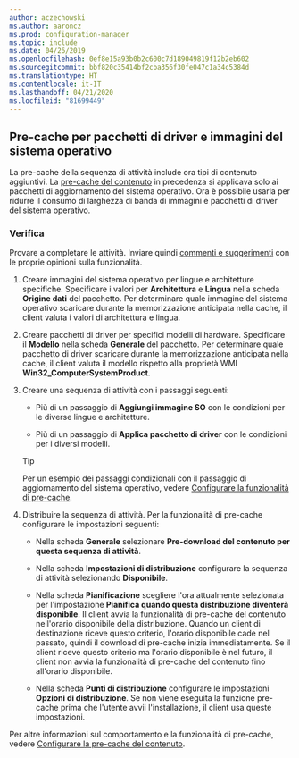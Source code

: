 ```yaml
---
author: aczechowski
ms.author: aaroncz
ms.prod: configuration-manager
ms.topic: include
ms.date: 04/26/2019
ms.openlocfilehash: 0ef8e15a93b0b2c600c7d189049819f12b2eb602
ms.sourcegitcommit: bbf820c35414bf2cba356f30fe047c1a34c5384d
ms.translationtype: HT
ms.contentlocale: it-IT
ms.lasthandoff: 04/21/2020
ms.locfileid: "81699449"
---
```

## <a name="pre-cache-driver-packages-and-os-images"></a><a name="bkmk_precache"></a> Pre-cache per pacchetti di driver e immagini del sistema operativo

<!--4224642-->
La pre-cache della sequenza di attività include ora tipi di contenuto aggiuntivi. La [pre-cache del contenuto](../../../../../osd/deploy-use/create-a-task-sequence-to-upgrade-an-operating-system.md#configure-pre-cache-content) in precedenza si applicava solo ai pacchetti di aggiornamento del sistema operativo. Ora è possibile usarla per ridurre il consumo di larghezza di banda di immagini e pacchetti di driver del sistema operativo.

### <a name="try-it-out"></a>Verifica

Provare a completare le attività. Inviare quindi [commenti e suggerimenti](../../../../understand/find-help.md#product-feedback) con le proprie opinioni sulla funzionalità.

1. Creare immagini del sistema operativo per lingue e architetture specifiche. Specificare i valori per **Architettura** e **Lingua** nella scheda **Origine dati** del pacchetto. Per determinare quale immagine del sistema operativo scaricare durante la memorizzazione anticipata nella cache, il client valuta i valori di architettura e lingua.  

2. Creare pacchetti di driver per specifici modelli di hardware. Specificare il **Modello** nella scheda **Generale** del pacchetto. Per determinare quale pacchetto di driver scaricare durante la memorizzazione anticipata nella cache, il client valuta il modello rispetto alla proprietà WMI **Win32_ComputerSystemProduct**.  

3. Creare una sequenza di attività con i passaggi seguenti:  

    - Più di un passaggio di **Aggiungi immagine SO** con le condizioni per le diverse lingue e architetture.  

    - Più di un passaggio di **Applica pacchetto di driver** con le condizioni per i diversi modelli.  

    > [!Tip]  
    > Per un esempio dei passaggi condizionali con il passaggio di aggiornamento del sistema operativo, vedere [Configurare la funzionalità di pre-cache](../../../../../osd/deploy-use/create-a-task-sequence-to-upgrade-an-operating-system.md#configure-pre-cache-content).  

4. Distribuire la sequenza di attività. Per la funzionalità di pre-cache configurare le impostazioni seguenti:  

    - Nella scheda **Generale** selezionare **Pre-download del contenuto per questa sequenza di attività**.  

    - Nella scheda **Impostazioni di distribuzione** configurare la sequenza di attività selezionando **Disponibile**.  

    - Nella scheda **Pianificazione** scegliere l'ora attualmente selezionata per l'impostazione **Pianifica quando questa distribuzione diventerà disponibile**. Il client avvia la funzionalità di pre-cache del contenuto nell'orario disponibile della distribuzione. Quando un client di destinazione riceve questo criterio, l'orario disponibile cade nel passato, quindi il download di pre-cache inizia immediatamente. Se il client riceve questo criterio ma l'orario disponibile è nel futuro, il client non avvia la funzionalità di pre-cache del contenuto fino all'orario disponibile.  

    - Nella scheda **Punti di distribuzione** configurare le impostazioni **Opzioni di distribuzione**. Se non viene eseguita la funzione pre-cache prima che l'utente avvii l'installazione, il client usa queste impostazioni.  

Per altre informazioni sul comportamento e la funzionalità di pre-cache, vedere [Configurare la pre-cache del contenuto](../../../../../osd/deploy-use/create-a-task-sequence-to-upgrade-an-operating-system.md#configure-pre-cache-content).
